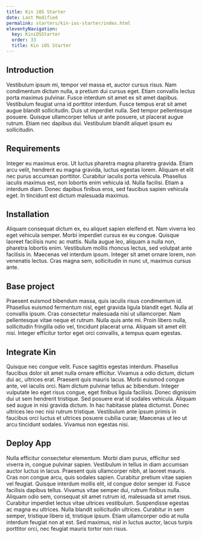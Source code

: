 ```yaml
---
title: Kin iOS Starter
date: Last Modified
permalink: starters/kin-ios-starter/index.html
eleventyNavigation:
  key: KiniOSStarter
  order: 33
  title: Kin iOS Starter
---
```


## Introduction

Vestibulum ipsum mi, tempor vel massa et, auctor cursus risus. Nam condimentum dictum nulla, a pretium dui cursus eget. Etiam convallis lectus porta maximus pulvinar. Fusce interdum sit amet ex sit amet dapibus. Vestibulum feugiat urna id porttitor interdum. Fusce tempus erat sit amet augue blandit sollicitudin. Duis ut imperdiet nulla. Sed tempor pellentesque posuere. Quisque ullamcorper tellus ut ante posuere, ut placerat augue rutrum. Etiam nec dapibus dui. Vestibulum blandit aliquet ipsum eu sollicitudin.

## Requirements

Integer eu maximus eros. Ut luctus pharetra magna pharetra gravida. Etiam arcu velit, hendrerit eu magna gravida, luctus egestas lorem. Aliquam et elit nec purus accumsan porttitor. Curabitur iaculis porta vehicula. Phasellus iaculis maximus est, non lobortis enim vehicula id. Nulla facilisi. Etiam a interdum diam. Donec dapibus finibus eros, sed faucibus sapien vehicula eget. In tincidunt est dictum malesuada maximus.

## Installation

Aliquam consequat dictum ex, eu aliquet sapien eleifend et. Nam viverra leo eget vehicula semper. Morbi imperdiet cursus ex eu congue. Quisque laoreet facilisis nunc ac mattis. Nulla augue leo, aliquam a nulla non, pharetra lobortis enim. Vestibulum mollis rhoncus lectus, sed volutpat ante facilisis in. Maecenas vel interdum ipsum. Integer sit amet ornare lorem, non venenatis lectus. Cras magna sem, sollicitudin in nunc ut, maximus cursus ante.

## Base project

Praesent euismod bibendum massa, quis iaculis risus condimentum id. Phasellus euismod fermentum nisl, eget gravida ligula blandit eget. Nulla at convallis ipsum. Cras consectetur malesuada nisi ut ullamcorper. Nam pellentesque vitae neque et rutrum. Nulla quis ante mi. Proin libero nulla, sollicitudin fringilla odio vel, tincidunt placerat urna. Aliquam sit amet elit nisi. Integer efficitur tortor eget orci convallis, a tempus quam egestas.

## Integrate Kin

Quisque nec congue velit. Fusce sagittis egestas interdum. Phasellus faucibus dolor sit amet nulla ornare efficitur. Vivamus a odio dictum, dictum dui ac, ultrices erat. Praesent quis mauris lacus. Morbi euismod congue ante, vel iaculis orci. Nam dictum pulvinar tellus ac bibendum. Integer vulputate leo eget risus congue, eget finibus ligula facilisis. Donec dignissim dui ut sem hendrerit tristique. Sed posuere erat id sodales vehicula. Aliquam sed augue in nisi gravida dictum. In hac habitasse platea dictumst. Donec ultrices leo nec nisi rutrum tristique. Vestibulum ante ipsum primis in faucibus orci luctus et ultrices posuere cubilia curae; Maecenas ut leo ut arcu tincidunt sodales. Vivamus non egestas nisi.

## Deploy App

Nulla efficitur consectetur elementum. Morbi diam purus, efficitur sed viverra in, congue pulvinar sapien. Vestibulum in tellus in diam accumsan auctor luctus in lacus. Praesent quis ullamcorper nibh, at laoreet mauris. Cras non congue arcu, quis sodales sapien. Curabitur pretium vitae sapien vel feugiat. Quisque interdum mollis elit, id congue dolor semper id. Fusce facilisis dapibus tellus. Vivamus vitae semper dui, rutrum finibus nulla. Aliquam odio sem, consequat sit amet rutrum id, malesuada sit amet risus. Curabitur imperdiet lectus vitae ultrices vestibulum. Suspendisse egestas ac magna eu ultrices. Nulla blandit sollicitudin ultrices. Curabitur in sem semper, tristique libero id, tristique ipsum. Etiam ullamcorper odio at nulla interdum feugiat non at est. Sed maximus, nisl in luctus auctor, lacus turpis porttitor orci, nec feugiat mauris tortor non risus.
